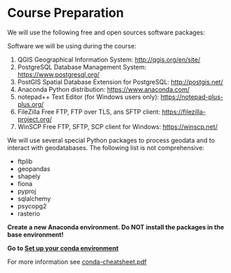 # Course Preparation

We will use the following free and open sources software packages:

Software we will be using during the course:

1. QGIS Geographical Information System: http://qgis.org/en/site/
1. PostgreSQL Database Management System: https://www.postgresql.org/
1. PostGIS Spatial Database Extension for PostgreSQL: http://postgis.net/  
1. Anaconda Python distribution: https://www.anaconda.com/
1. notepad++ Text Editor (for Windows users only): https://notepad-plus-plus.org/
1. FileZilla Free FTP, FTP over TLS, ans SFTP client: https://filezilla-project.org/
1. WinSCP Free FTP, SFTP, SCP client for Windows: https://winscp.net/

We will use several special Python packages to process geodata and to interact with geodatabases. The following list is not comprehensive:

* ftplib
* geopandas
* shapely
* fiona
* pyproj
* sqlalchemy 
* psycopg2
* rasterio

**Create a new Anaconda environment. Do NOT install the packages in the base environment!**

**Go to [Set up your conda environment](gdal_conda_env.md)**


For more information see [conda-cheatsheet.pdf](https://docs.conda.io/projects/conda/en/4.6.0/_downloads/52a95608c49671267e40c689e0bc00ca/conda-cheatsheet.pdf)
